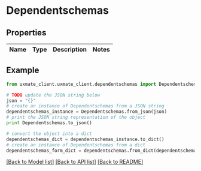 # Dependentschemas


## Properties
Name | Type | Description | Notes
------------ | ------------- | ------------- | -------------

## Example

```python
from uxmate_client.uxmate_client.dependentschemas import Dependentschemas

# TODO update the JSON string below
json = "{}"
# create an instance of Dependentschemas from a JSON string
dependentschemas_instance = Dependentschemas.from_json(json)
# print the JSON string representation of the object
print Dependentschemas.to_json()

# convert the object into a dict
dependentschemas_dict = dependentschemas_instance.to_dict()
# create an instance of Dependentschemas from a dict
dependentschemas_form_dict = dependentschemas.from_dict(dependentschemas_dict)
```
[[Back to Model list]](../README.md#documentation-for-models) [[Back to API list]](../README.md#documentation-for-api-endpoints) [[Back to README]](../README.md)


